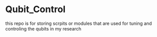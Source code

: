 # Qubit_Control
this repo is for storing  scrpits or modules that are used for tuning and controling the qubits in my research
